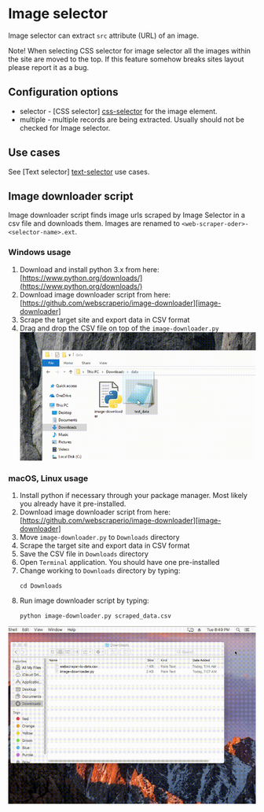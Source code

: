 # Image selector
Image selector can extract `src` attribute (URL) of an image. 

Note! When selecting CSS selector for image selector all the images within the
site are moved to the top. If this feature somehow breaks sites layout please
report it as a bug.

## Configuration options
 * selector - [CSS selector] [css-selector] for the image element.
 * multiple - multiple records are being extracted. Usually should not be
 checked for Image selector.

## Use cases
See [Text selector] [text-selector] use cases.

## Image downloader script

Image downloader script finds image urls scraped by Image Selector in a csv file and downloads them. 
Images are renamed to `<web-scraper-oder>-<selector-name>.ext`. 

### Windows usage

1. Download and install python 3.x from here:
[https://www.python.org/downloads/](https://www.python.org/downloads/)
2. Download image downloader script from here:
[https://github.com/webscraperio/image-downloader][image-downloader]
3. Scrape the target site and export data in CSV format
4. Drag and drop the CSV file on top of the `image-downloader.py`
![Fig. 1: windows image download][windows-image-download-script]

### macOS, Linux usage

1. Install python if necessary through your package manager. Most likely you already have it pre-installed.
2. Download image downloader script from here:
[https://github.com/webscraperio/image-downloader][image-downloader]
3. Move `image-downloader.py` to `Downloads` directory
4. Scrape the target site and export data in CSV format
5. Save the CSV file in `Downloads` directory
6. Open `Terminal` application. You should have one pre-installed
7. Change working to `Downloads` directory by typing:
    ```
    cd Downloads
    ```
8. Run image downloader script by typing:
    ```
    python image-downloader.py scraped_data.csv
    ```
    
![Fig. 2: macOS image download][osx-image-download-script]

 [text-selector]: Text%20selector.md
 [css-selector]: ../CSS%20selector.md
 [windows-image-download-script]: ../images/selectors/image/win-image-downloader.gif?raw=true
 [osx-image-download-script]: ../images/selectors/image/osx-image-downloader.gif?raw=true
 [image-downloader]: https://github.com/webscraperio/image-downloader/releases

